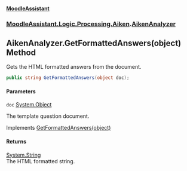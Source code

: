 #### [MoodleAssistant](index.md 'index')
### [MoodleAssistant.Logic.Processing.Aiken](MoodleAssistant.Logic.Processing.Aiken.md 'MoodleAssistant.Logic.Processing.Aiken').[AikenAnalyzer](MoodleAssistant.Logic.Processing.Aiken.AikenAnalyzer.md 'MoodleAssistant.Logic.Processing.Aiken.AikenAnalyzer')

## AikenAnalyzer.GetFormattedAnswers(object) Method

Gets the HTML formatted answers from the document.

```csharp
public string GetFormattedAnswers(object doc);
```
#### Parameters

<a name='MoodleAssistant.Logic.Processing.Aiken.AikenAnalyzer.GetFormattedAnswers(object).doc'></a>

`doc` [System.Object](https://docs.microsoft.com/en-us/dotnet/api/System.Object 'System.Object')

The template question document.

Implements [GetFormattedAnswers(object)](MoodleAssistant.Logic.Processing.IAnalyzer.GetFormattedAnswers(object).md 'MoodleAssistant.Logic.Processing.IAnalyzer.GetFormattedAnswers(object)')

#### Returns
[System.String](https://docs.microsoft.com/en-us/dotnet/api/System.String 'System.String')  
The HTML formatted string.